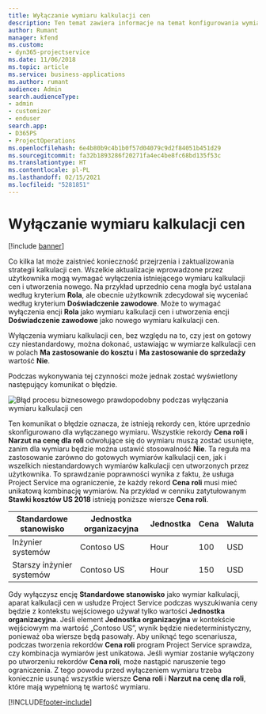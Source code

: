 ```yaml
---
title: Wyłączanie wymiaru kalkulacji cen
description: Ten temat zawiera informacje na temat konfigurowania wymiarów kalkulacji cen w rozwiązaniu Project Service.
author: Rumant
manager: kfend
ms.custom:
- dyn365-projectservice
ms.date: 11/06/2018
ms.topic: article
ms.service: business-applications
ms.author: rumant
audience: Admin
search.audienceType:
- admin
- customizer
- enduser
search.app:
- D365PS
- ProjectOperations
ms.openlocfilehash: 6e4b80b9c4b1b0f57d04079c9d2f84051b451d29
ms.sourcegitcommit: fa32b1893286f20271fa4ec4be8fc68bd135f53c
ms.translationtype: HT
ms.contentlocale: pl-PL
ms.lasthandoff: 02/15/2021
ms.locfileid: "5281851"
---
```

# <a name="turn-off-a-pricing-dimension"></a>Wyłączanie wymiaru kalkulacji cen

[!include [banner](../includes/psa-now-project-operations.md)]

Co kilka lat może zaistnieć konieczność przejrzenia i zaktualizowania strategii kalkulacji cen. Wszelkie aktualizacje wprowadzone przez użytkownika mogą wymagać wyłączenia istniejącego wymiaru kalkulacji cen i utworzenia nowego. Na przykład uprzednio cena mogła być ustalana według kryterium **Rola**, ale obecnie użytkownik zdecydował się wyceniać według kryterium **Doświadczenie zawodowe**. Może to wymagać wyłączenia encji **Rola** jako wymiaru kalkulacji cen i utworzenia encji **Doświadczenie zawodowe** jako nowego wymiaru kalkulacji cen. 

Wyłączenia wymiaru kalkulacji cen, bez względu na to, czy jest on gotowy czy niestandardowy, można dokonać, ustawiając w wymiarze kalkulacji cen w polach **Ma zastosowanie do kosztu** i **Ma zastosowanie do sprzedaży** wartość **Nie**.

Podczas wykonywania tej czynności może jednak zostać wyświetlony następujący komunikat o błędzie.

![Błąd procesu biznesowego prawdopodobny podczas wyłączania wymiaru kalkulacji cen](media/Business-Process-Error.png)


Ten komunikat o błędzie oznacza, że istnieją rekordy cen, które uprzednio skonfigurowano dla wyłączanego wymiaru. Wszystkie rekordy **Cena roli** i **Narzut na cenę dla roli** odwołujące się do wymiaru muszą zostać usunięte, zanim dla wymiaru będzie można ustawić stosowalność **Nie**. Ta reguła ma zastosowanie zarówno do gotowych wymiarów kalkulacji cen, jak i wszelkich niestandardowych wymiarów kalkulacji cen utworzonych przez użytkownika. To sprawdzanie poprawności wynika z faktu, że usługa Project Service ma ograniczenie, że każdy rekord **Cena roli** musi mieć unikatową kombinację wymiarów. Na przykład w cenniku zatytułowanym **Stawki kosztów US 2018** istnieją poniższe wiersze **Cena roli**. 

| Standardowe stanowisko         | Jednostka organizacyjna    |Jednostka   |Cena  |Waluta  |
| -----------------------|-------------|-------|-------|----------|
| Inżynier systemów|Contoso US|Hour| 100|USD|
| Starszy inżynier systemów|Contoso US|Hour| 150| USD|


Gdy wyłączysz encję **Standardowe stanowisko** jako wymiar kalkulacji, aparat kalkulacji cen w usłudze Project Service podczas wyszukiwania ceny będzie z kontekstu wejściowego używał tylko wartości **Jednostka organizacyjna**. Jeśli element **Jednostka organizacyjna** w kontekście wejściowym ma wartość „Contoso US”, wynik będzie niedeterministyczny, ponieważ oba wiersze będą pasowały. Aby uniknąć tego scenariusza, podczas tworzenia rekordów **Cena roli** program Project Service sprawdza, czy kombinacja wymiarów jest unikatowa. Jeśli wymiar zostanie wyłączony po utworzeniu rekordów **Cena roli**, może nastąpić naruszenie tego ograniczenia. Z tego powodu przed wyłączeniem wymiaru trzeba koniecznie usunąć wszystkie wiersze **Cena roli** i **Narzut na cenę dla roli**, które mają wypełnioną tę wartość wymiaru.



[!INCLUDE[footer-include](../includes/footer-banner.md)]